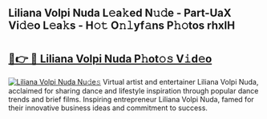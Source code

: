 ## Liliana Volpi Nuda L𝚎a𝚔ed N𝚞𝚍e - Part-UaX Vi𝚍𝚎o L𝚎a𝚔s - H𝚘𝚝 O𝚗𝚕yf𝚊ns P𝚑𝚘tos rhxlH

# <h2><a href="http://kfdyeyk.oniu.top/?m=Liliana+Volpi+Nuda">🔗👉 🔴 Liliana Volpi Nuda P𝚑ot𝚘𝚜 V𝚒d𝚎o</a></h2>

[![Liliana Volpi Nuda Nu𝚍e𝚜](https://i.imgur.com/0qMVB7G.gif)](http://kfdyeyk.oniu.top/?m=Liliana+Volpi+Nuda)
Virtual artist and entertainer Liliana Volpi Nuda, acclaimed for sharing dance and lifestyle inspiration through popular dance trends and brief films. Inspiring entrepreneur Liliana Volpi Nuda, famed for their innovative business ideas and commitment to success.  

